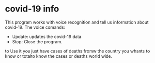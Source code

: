 # covid-19 info

This program works with voice recognition and tell us information about covid-19. 
The voice comands:
- Update: updates the covid-19 data
- Stop: Close the program.

to Use it you just have cases of deaths fromw the country you whants to know or totalto know the cases or deaths world wide. 
